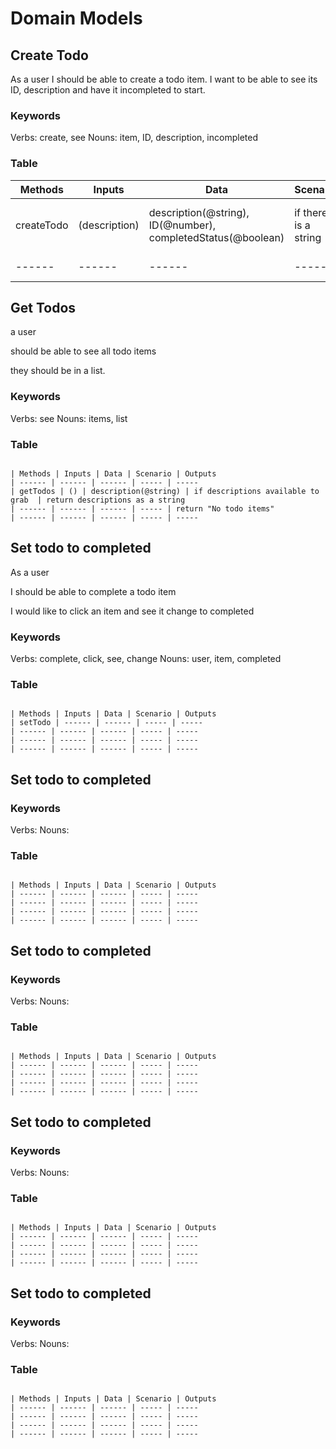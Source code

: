 # Domain Models

## Create Todo

<!-- Who -->As a user
<!-- What -->I should be able to create a todo item.
<!-- How -->I want to be able to see its ID, description and have it incompleted to start.

### Keywords

Verbs: create, see
Nouns: item, ID, description, incompleted

### Table

| Methods | Inputs | Data | Scenario | Outputs
| ------ | ------ | ------ | ----- | -----
| createTodo | (description) | description(@string), ID(@number), completedStatus(@boolean) | if there is a string | return a string with the description
| ------ | ------ | ------ | ----- | return false




## Get Todos

<!-- Who -->
a user
<!-- What -->
should be able to see all todo items
<!-- How -->
they should be in a list.

### Keywords

Verbs:  see
Nouns: items, list

### Table

```

| Methods | Inputs | Data | Scenario | Outputs
| ------ | ------ | ------ | ----- | -----
| getTodos | () | description(@string) | if descriptions available to grab  | return descriptions as a string
| ------ | ------ | ------ | ----- | return "No todo items"
| ------ | ------ | ------ | ----- | -----

```

## Set todo to completed

<!-- Who -->
As a user
<!-- What -->
I should be able to complete a todo item
<!-- How -->
I would like to click an item and see it change to completed

### Keywords

Verbs: complete, click, see, change
Nouns: user, item, completed

### Table

```

| Methods | Inputs | Data | Scenario | Outputs
| setTodo | ------ | ------ | ----- | -----
| ------ | ------ | ------ | ----- | -----
| ------ | ------ | ------ | ----- | -----
| ------ | ------ | ------ | ----- | -----

```

## Set todo to completed

<!-- Who -->

<!-- What -->

<!-- How -->


### Keywords

Verbs: 
Nouns: 

### Table

```

| Methods | Inputs | Data | Scenario | Outputs
| ------ | ------ | ------ | ----- | -----
| ------ | ------ | ------ | ----- | -----
| ------ | ------ | ------ | ----- | -----
| ------ | ------ | ------ | ----- | -----

```

## Set todo to completed

<!-- Who -->

<!-- What -->

<!-- How -->


### Keywords

Verbs: 
Nouns: 

### Table

```

| Methods | Inputs | Data | Scenario | Outputs
| ------ | ------ | ------ | ----- | -----
| ------ | ------ | ------ | ----- | -----
| ------ | ------ | ------ | ----- | -----
| ------ | ------ | ------ | ----- | -----

```

## Set todo to completed

<!-- Who -->

<!-- What -->

<!-- How -->


### Keywords

Verbs: 
Nouns: 

### Table

```

| Methods | Inputs | Data | Scenario | Outputs
| ------ | ------ | ------ | ----- | -----
| ------ | ------ | ------ | ----- | -----
| ------ | ------ | ------ | ----- | -----
| ------ | ------ | ------ | ----- | -----

```

## Set todo to completed

<!-- Who -->

<!-- What -->

<!-- How -->


### Keywords

Verbs: 
Nouns: 

### Table

```

| Methods | Inputs | Data | Scenario | Outputs
| ------ | ------ | ------ | ----- | -----
| ------ | ------ | ------ | ----- | -----
| ------ | ------ | ------ | ----- | -----
| ------ | ------ | ------ | ----- | -----

```